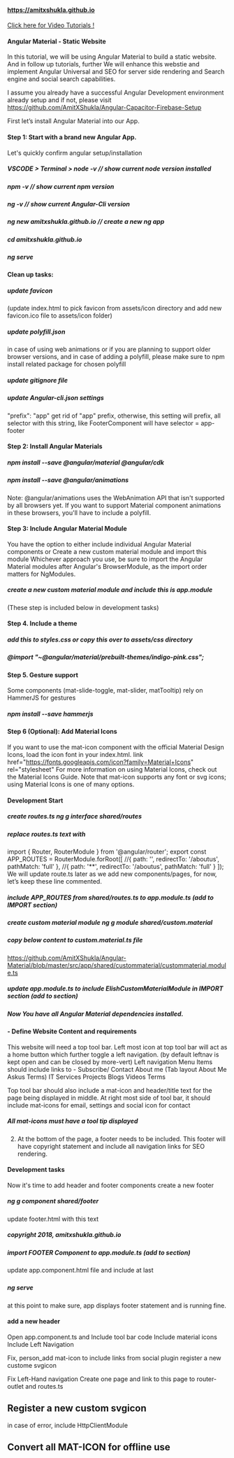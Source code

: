 #### https://amitxshukla.github.io

[Click here for Video Tutorials !](https://www.youtube.com/watch?v=Tua9Cbw_YgU&list=PLp0TENYyY8lF1I4EgKLcwRvxy820BgWpd)

#### Angular Material - Static Website
In this tutorial, we will be using Angular Material to build a static website.
And in follow up tutorials, further We will enhance this webstie and implement Angular Universal and SEO for server side rendering and Search engine and social search capabilities.

I assume you already have a successful Angular Development environment already setup and 
if not, please visit https://github.com/AmitXShukla/Angular-Capacitor-Firebase-Setup

First let’s install Angular Material into our App.

#### Step 1: Start with a brand new Angular App.
Let's quickly confirm angular setup/installation
##### VSCODE > Terminal > node -v  // show current node version installed
##### npm -v // show current npm version
##### ng -v // show current Angular-Cli version
##### ng new amitxshukla.github.io // create a new ng app
##### cd amitxshukla.github.io
##### ng serve

#### Clean up tasks:
##### update favicon
(update index.html to pick favicon from assets/icon directory and add new favicon.ico file to assets/icon folder)
##### update polyfill.json 
in case of using web animations or if you are planning to support older browser versions,
and in case of adding a polyfill, please make sure to npm install related package for chosen polyfill
##### update gitignore file
##### update Angular-cli.json settings 
"prefix": "app" get rid of "app" prefix, otherwise, this setting will prefix, all selector with this string, like FooterComponent will have selector = app-footer

#### Step 2: Install Angular Materials
##### npm install --save @angular/material @angular/cdk
##### npm install --save @angular/animations
Note: @angular/animations uses the WebAnimation API that isn't supported by all browsers yet. If you want to support Material component animations in these browsers, you'll have to include a polyfill.

#### Step 3: Include Angular Material Module
You have the option to either include individual Angular Material components or
Create a new custom material module and import this module
Whichever approach you use, be sure to import the Angular Material modules after Angular's BrowserModule, as the import order matters for NgModules.

##### create a new custom material module and include this is app.module
(These step is included below in development tasks)

#### Step 4. Include a theme
##### add this to styles.css or copy this over to assets/css directory
##### @import "~@angular/material/prebuilt-themes/indigo-pink.css";

#### Step 5. Gesture support
Some components (mat-slide-toggle, mat-slider, matTooltip) rely on HammerJS for gestures

##### npm install --save hammerjs

#### Step 6 (Optional): Add Material Icons
If you want to use the mat-icon component with the official Material Design Icons, load the icon font in your index.html.
link href="https://fonts.googleapis.com/icon?family=Material+Icons" rel="stylesheet"
For more information on using Material Icons, check out the Material Icons Guide.
Note that mat-icon supports any font or svg icons; using Material Icons is one of many options.

#### Development Start
##### create routes.ts  ng g interface shared/routes
##### replace routes.ts text with 
import { Router, RouterModule } from '@angular/router';
export const APP_ROUTES = RouterModule.forRoot([
    //{ path: '', redirectTo: '/aboutus', pathMatch: 'full' },
    //{ path: '**', redirectTo: '/aboutus', pathMatch: 'full' }
]);
We will update route.ts later as we add new components/pages, for now, let’s keep these line commented.

##### include APP_ROUTES from shared/routes.ts to app.module.ts  (add to IMPORT section)

##### create custom material module    ng g module shared/custom.material
##### copy below content to custom.material.ts file

https://github.com/AmitXShukla/Angular-Material/blob/master/src/app/shared/custommaterial/custommaterial.module.ts

#####  update app.module.ts to include ElishCustomMaterialModule in IMPORT section (add to <IMPORT> section)

##### Now You have all Angular Material dependencies installed.

#### - Define Website Content and requirements
This website will need a top tool bar.
Left most icon at top tool bar will act as a home button which further toggle a left navigation.
(by default leftnav is kept open and can be closed by more-vert)
Left navigation Menu Items should include links to -
    Subscribe/ Contact
    About me    (Tab layout   About Me    Askus Terms)
    IT Services
    Projects
    Blogs
    Videos
    Terms

Top tool bar should also include a mat-icon and header/title text for the page being displayed in middle.
At right most side of tool bar, it should include mat-icons for email, settings and social icon for contact
##### All mat-icons must have a tool tip displayed

2. At the bottom of the page, a footer needs to be included.
This footer will have copyright statement and include all navigation links for SEO rendering.

#### Development tasks
Now it's time to add header and footer components
create a new footer 
##### ng g component shared/footer
update footer.html with this text
##### copyright 2018, amitxshukla.github.io
##### import FOOTER Component to app.module.ts  (add to <declarations> section)
update app.component.html file and include at last
##### <footer></footer>

#####  ng serve
at this point to make sure, app displays footer statement and is running fine.

#### add a new header
Open app.component.ts and
Include tool bar code
Include material icons
Include Left Navigation

Fix, person_add mat-icon to include links from social plugin
register a new custome svgicon

Fix Left-Hand navigation
Create one page and link to this page to router-outlet and routes.ts

## Register a new custom svgicon
in case of error, include HttpClientModule

## Convert all MAT-ICON for offline use
